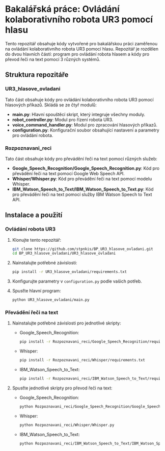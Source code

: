 # Bakalářská práce: Ovládání kolaborativního robota UR3 pomocí hlasu

Tento repozitář obsahuje kódy vytvořené pro bakalářskou práci zaměřenou na ovládání kolaborativního robota UR3 pomocí hlasu. Repozitář je rozdělen do dvou hlavních částí: program pro ovládání robota hlasem a kódy pro převod řeči na text pomocí 3 různých systémů.

## Struktura repozitáře

### UR3_hlasove_ovladani

Tato část obsahuje kódy pro ovládání kolaborativního robota UR3 pomocí hlasových příkazů. Skládá se ze čtyř modulů:

- **main.py**: Hlavní spouštěcí skript, který integruje všechny moduly.
- **robot_controller.py**: Modul pro řízení robota UR3.
- **voice_command_handler.py**: Modul pro zpracování hlasových příkazů.
- **configuration.py**: Konfigurační soubor obsahující nastavení a parametry pro ovládání robota.

### Rozpoznavani_reci

Tato část obsahuje kódy pro převádění řeči na text pomocí různých služeb:

- **Google_Speech_Recognition/Google_Speech_Recognition.py**: Kód pro převádění řeči na text pomocí Google Web Speech API.
- **Whisper/Whisper.py**: Kód pro převádění řeči na text pomocí modelu Whisper.
- **IBM_Watson_Speech_to_Text/IBM_Watson_Speech_to_Text.py**: Kód pro převádění řeči na text pomocí služby IBM Watson Speech to Text API.

## Instalace a použití

### Ovládání robota UR3

1. Klonujte tento repozitář:
    ```bash
    git clone https://github.com/stpnkis/BP_UR3_hlasove_ovladani.git
    cd BP_UR3_hlasove_ovladani/UR3_hlasove_ovladani
    ```

2. Nainstalujte potřebné závislosti:
    ```bash
    pip install -r UR3_hlasove_ovladani/requirements.txt
    ```

3. Konfigurujte parametry v `configuration.py` podle vašich potřeb.

4. Spusťte hlavní program:
    ```bash
    python UR3_hlasove_ovladani/main.py
    ```

### Převádění řeči na text

1. Nainstalujte potřebné závislosti pro jednotlivé skripty:

    - Google_Speech_Recognition:
        ```bash
        pip install -r Rozpoznavani_reci/Google_Speech_Recognition/requirements.txt
        ```

    - Whisper:
        ```bash
        pip install -r Rozpoznavani_reci/Whisper/requirements.txt
        ```

    - IBM_Watson_Speech_to_Text:
        ```bash
        pip install -r Rozpoznavani_reci/IBM_Watson_Speech_to_Text/requirements.txt
        ```

2. Spusťte jednotlivé skripty pro převod řeči na text:
    - Google_Speech_Recognition:
        ```bash
        python Rozpoznavani_reci/Google_Speech_Recognition/Google_Speech_Recognition.py
        ```
    - Whisper:
        ```bash
        python Rozpoznavani_reci/Whisper/Whisper.py
        ```
    - IBM_Watson_Speech_to_Text:
        ```bash
        python Rozpoznavani_reci/IBM_Watson_Speech_to_Text/IBM_Watson_Speech_to_Text.py
        ```




